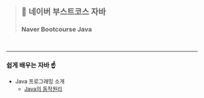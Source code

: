 <br>

> ## 🌟 네이버 부스트코스 자바
> ### Naver Bootcourse Java


<br>

___


### 쉽게 배우는 자바 ☝️
- Java 프로그래밍 소개
  - <a href="https://velog.io/@yulim2/%EC%89%BD%EA%B2%8C-%EB%B0%B0%EC%9A%B0%EB%8A%94-%EC%9E%90%EB%B0%94-Java%EC%9D%98-%EB%8F%99%EC%9E%91%EC%9B%90%EB%A6%AC">Java의 동작원리</a>

